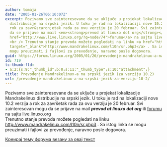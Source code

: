 ```yaml
---
author: tomaja
date: "2005-01-26T06:10:07Z"
excerpt: Pozivamo sve zainteresovane da se uključe u projekat lokalizacije Mandrakelinux
  distribucije na srpski jezik. U toku je rad na lokalizaciji nove 10.2 verzija a
  rok za zavr&scaron;etak rada za ovu verziju je 20 februar. Svi zainteresovan mogu
  da se prijave na mail <em><strong>prevod at linuxo dot org</strong></em> ili <a
  href="http://www.live.linuxo.org/?q=node/74">forumu</a> na sajtu live.linuxo.org
  <br /> Trenutno stanje prevoda možete pogledati na linku <a href="http://www.mandrakelinux.com/l10n/sr.php3"
  target="_blank">http://www.mandrakelinux.com/l10n/sr.php3</a> . Sa istog linka se
  mogu preuzimati i fajlovi za prevođenje, naravno posle dogovora.
guid: https://forum.linuxo.org/2005/01/26/prevodenje-mandrakelinux-a-na-srpski-jezik-za-verziju-10-2/
id: 719
tc-thumb-fld:
- a:2:{s:9:"_thumb_id";b:0;s:11:"_thumb_type";s:10:"attachment";}
title: Prevođenje Mandrakelinux-a na srpski jezik (za verziju 10.2)
url: /prevodenje-mandrakelinux-a-na-srpski-jezik-za-verziju-10-2/
---
```

Pozivamo sve zainteresovane da se uključe u projekat lokalizacije Mandrakelinux distribucije na srpski jezik. U toku je rad na lokalizaciji nove 10.2 verzija a rok za zavr&scaron;etak rada za ovu verziju je 20 februar. Svi zainteresovan mogu da se prijave na mail _**prevod at linuxo dot org**_ ili [forumu](http://www.live.linuxo.org/?q=node/74) na sajtu live.linuxo.org  
Trenutno stanje prevoda možete pogledati na linku <a href="http://www.mandrakelinux.com/l10n/sr.php3" target="_blank">http://www.mandrakelinux.com/l10n/sr.php3</a> . Sa istog linka se mogu preuzimati i fajlovi za prevođenje, naravno posle dogovora.<!--break-->

[Креирај тему форума везану за овај текст](https://linuxo.org/nova-tema-na-forumu/?se_pid=719)
